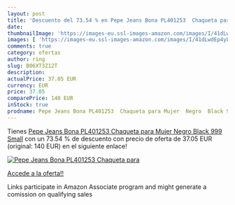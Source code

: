 ```yaml
---
layout: post
title: 'Descuento del 73.54 % en Pepe Jeans Bona PL401253  Chaqueta para '
date: 
thumbnailImage: 'https://images-eu.ssl-images-amazon.com/images/I/41dLwdEp4yL._SL200_.jpg'
images: [ 'https://images-eu.ssl-images-amazon.com/images/I/41dLwdEp4yL._SL200_.jpg' ]
comments: true
category: ofertas
author: ring
slug: B06XT3Z12T
description:
actualPrice: 37.05 EUR
currency: EUR
price: 37.05
comparePrice: 140 EUR
inStock: true
prodname: Pepe Jeans Bona PL401253  Chaqueta para Mujer  Negro  Black 999  Small
---
```


Tienes [Pepe Jeans Bona PL401253  Chaqueta para Mujer  Negro  Black 999  Small](https://www.amazon.es/dp/B06XT3Z12T/?tag=tolees-21) con un 73.54 % de descuento con precio de oferta de 37.05 EUR (original: 140 EUR) en el siguiente enlace!

[![Pepe Jeans Bona PL401253  Chaqueta para ](https://images-eu.ssl-images-amazon.com/images/I/41dLwdEp4yL._SL200_.jpg)](https://www.amazon.es/dp/B06XT3Z12T/?tag=tolees-21)

[Accede a la oferta!!](https://www.amazon.es/dp/B06XT3Z12T/?tag=tolees-21)

Links participate in Amazon Associate program and might generate a comission on qualifying sales


